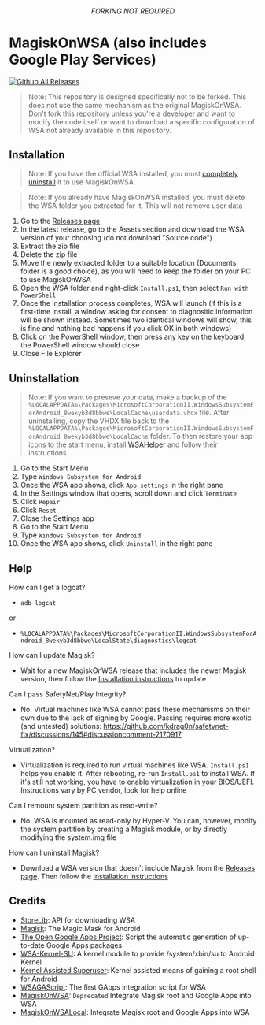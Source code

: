 <div align="center">

###### FORKING NOT REQUIRED
</div>

# MagiskOnWSA (also includes Google Play Services)

[![Github All Releases](https://img.shields.io/github/downloads/PeterNjeim/MagiskOnWSA/total.svg?label=Downloads+%28latest+only%29)](https://github.com/PeterNjeim/MagiskOnWSA/releases/latest)

> Note: This repository is designed specifically not to be forked. This does not use the same mechanism as the original MagiskOnWSA. Don't fork this repository unless you're a developer and want to modify the code itself or want to download a specific configuration of WSA not already available in this repository.

## Installation

> Note: If you have the official WSA installed, you must [completely uninstall](#uninstallation) it to use MagiskOnWSA

> Note: If you already have MagiskOnWSA installed, you must delete the WSA folder you extracted for it. This will not remove user data

1. Go to the [Releases page](https://github.com/PeterNjeim/MagiskOnWSA/releases)
2. In the latest release, go to the Assets section and download the WSA version of your choosing (do not download "Source code")
3. Extract the zip file
4. Delete the zip file
5. Move the newly extracted folder to a suitable location (Documents folder is a good choice), as you will need to keep the folder on your PC to use MagiskOnWSA
6. Open the WSA folder and right-click `Install.ps1`, then select `Run with PowerShell`
7. Once the installation process completes, WSA will launch (if this is a first-time install, a window asking for consent to diagnositic information will be shown instead. Sometimes two identical windows will show, this is fine and nothing bad happens if you click OK in both windows)
8. Click on the PowerShell window, then press any key on the keyboard, the PowerShell window should close
9. Close File Explorer

## Uninstallation

> Note: If you want to preseve your data, make a backup of the `%LOCALAPPDATA%\Packages\MicrosoftCorporationII.WindowsSubsystemForAndroid_8wekyb3d8bbwe\LocalCache\userdata.vhdx` file. After uninstalling, copy the VHDX file back to the `%LOCALAPPDATA%\Packages\MicrosoftCorporationII.WindowsSubsystemForAndroid_8wekyb3d8bbwe\LocalCache` folder. To then restore your app icons to the start menu, install [WSAHelper](https://github.com/LSPosed/WSAHelper/releases/latest) and follow their instructions

1. Go to the Start Menu
2. Type `Windows Subsystem for Android`
3. Once the WSA app shows, click `App settings` in the right pane
4. In the Settings window that opens, scroll down and click `Terminate`
5. Click `Repair`
6. Click `Reset`
7. Close the Settings app
8. Go to the Start Menu
9. Type `Windows Subsystem for Android`
10. Once the WSA app shows, click `Uninstall` in the right pane

## Help

How can I get a logcat?

- `adb logcat`

or

- `%LOCALAPPDATA%\Packages\MicrosoftCorporationII.WindowsSubsystemForAndroid_8wekyb3d8bbwe\LocalState\diagnostics\logcat`

How can I update Magisk?

- Wait for a new MagiskOnWSA release that includes the newer Magisk version, then follow the [Installation instructions](#installation) to update

Can I pass SafetyNet/Play Integrity?

- No. Virtual machines like WSA cannot pass these mechanisms on their own due to the lack of signing by Google. Passing requires more exotic (and untested) solutions: <https://github.com/kdrag0n/safetynet-fix/discussions/145#discussioncomment-2170917>

Virtualization?

- Virtualization is required to run virtual machines like WSA. `Install.ps1` helps you enable it. After rebooting, re-run `Install.ps1` to install WSA. If it's still not working, you have to enable virtualization in your BIOS/UEFI. Instructions vary by PC vendor, look for help online

Can I remount system partition as read-write?

- No. WSA is mounted as read-only by Hyper-V. You can, however, modify the system partition by creating a Magisk module, or by directly modifying the system.img file

How can I uninstall Magisk?

- Download a WSA version that doesn't include Magisk from the [Releases page](https://github.com/PeterNjeim/MagiskOnWSA/releases). Then follow the [Installation instructions](#installation)

## Credits

- [StoreLib](https://github.com/StoreDev/StoreLib): API for downloading WSA
- [Magisk](https://github.com/topjohnwu/Magisk): The Magic Mask for Android
- [The Open Google Apps Project](https://opengapps.org): Script the automatic generation of up-to-date Google Apps packages
- [WSA-Kernel-SU](https://github.com/LSPosed/WSA-Kernel-SU): A kernel module to provide /system/xbin/su to Android Kernel
- [Kernel Assisted Superuser](https://git.zx2c4.com/kernel-assisted-superuser): Kernel assisted means of gaining a root shell for Android
- [WSAGAScript](https://github.com/ADeltaX/WSAGAScript): The first GApps integration script for WSA
- [MagiskOnWSA](https://github.com/LSPosed/MagiskOnWSA): `Deprecated` Integrate Magisk root and Google Apps into WSA
- [MagiskOnWSALocal](https://github.com/LSPosed/MagiskOnWSALocal): Integrate Magisk root and Google Apps into WSA
